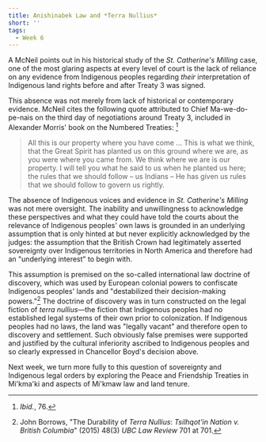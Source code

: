 ```yaml
---
title: Anishinabek Law and *Terra Nullius*
short: ''
tags:
  - Week 6
---
```


A McNeil points out in his historical study of the *St. Catherine's Milling* case, one of the most glaring aspects at every level of court is the lack of reliance on any evidence from Indigenous peoples regarding *their* interpretation of Indigenous land rights before and after Treaty 3 was signed. 

This absence was not merely from lack of historical or contemporary evidence. McNeil cites the following quote attributed to Chief Ma-we-do-pe-nais on the third day of negotiations around Treaty 3, included in Alexander Morris' book on the Numbered Treaties: [^mcneil2019c]

> All this is our property where you have come ... This is what we think, that the Great Spirit has planted us on this ground where we are, as you were where you came from. We think where we are is our property. I will tell you what he said to us when he planted us here; the rules that we should follow – us Indians – He has given us rules that we should follow to govern us rightly.

The absence of Indigenous voices and evidence in *St. Catherine's Milling* was not mere oversight. The inability and unwillingness to acknowledge these perspectives and what they could have told the courts about the relevance of Indigenous peoples' own laws is grounded in an underlying assumption that is only hinted at but never explicitly acknowledged by the judges: the assumption that the British Crown had legitimately asserted sovereignty over Indigenous territories in North America and therefore had an "underlying interest" to begin with. 

This assumption is premised on the so-called international law doctrine of discovery, which was used by European colonial powers to confiscate Indigenous peoples' lands and "destabilized their decision-making powers."[^borrows215] The doctrine of discovery was in turn constructed on the legal fiction of *terra nullius*—the fiction that Indigenous peoples had no established legal systems of their own prior to colonization. If Indigenous peoples had no laws, the land was "legally vacant" and therefore open to discovery and settlement. Such obviously false premises were supported and justified by the cultural inferiority ascribed to Indigenous peoples and so clearly expressed in Chancellor Boyd's decision above.

Next week, we turn more fully to this question of sovereignty and Indigenous legal orders by exploring the Peace and Friendship Treaties in Mi'kma'ki and aspects of Mi'kmaw law and land tenure. 

[^mcneil2019c]: *Ibid.*, 76.

[^borrows215]: John Borrows, "The Durability of *Terra Nullius*: *Tsilhqot'in Nation v. British Columbia*" (2015) 48(3) *UBC Law Review* 701 at 701.
